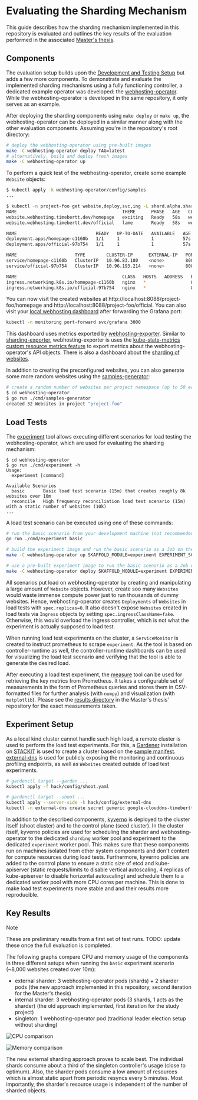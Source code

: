 # Evaluating the Sharding Mechanism

This guide describes how the sharding mechanism implemented in this repository is evaluated and outlines the key results of the evaluation performed in the associated [Master's thesis](https://github.com/timebertt/masters-thesis-controller-sharding).

## Components

The evaluation setup builds upon the [Development and Testing Setup](development.md) but adds a few more components.
To demonstrate and evaluate the implemented sharding mechanisms using a fully functioning controller, a dedicated example operator was developed: the [webhosting-operator](../webhosting-operator/README.md).
While the webhosting-operator is developed in the same repository, it only serves as an example.

After deploying the sharding components using `make deploy` or `make up`, the webhosting-operator can be deployed in a similar manner along with the other evaluation components.
Assuming you're in the repository's root directory:

```bash
# deploy the webhosting-operator using pre-built images
make -C webhosting-operator deploy TAG=latest
# alternatively, build and deploy fresh images
make -C webhosting-operator up
```

To perform a quick test of the webhosting-operator, create some example `Website` objects:

```bash
$ kubectl apply -k webhosting-operator/config/samples
...

$ kubectl -n project-foo get website,deploy,svc,ing -L shard.alpha.sharding.timebertt.dev/clusterring-ef3d63cd-webhosting-operator
NAME                                        THEME      PHASE   AGE   CLUSTERRING-EF3D63CD-WEBHOSTING-OPERATOR
website.webhosting.timebertt.dev/homepage   exciting   Ready   58s   webhosting-operator-5d8d548cb9-qmwc7
website.webhosting.timebertt.dev/official   lame       Ready   58s   webhosting-operator-5d8d548cb9-qq549

NAME                              READY   UP-TO-DATE   AVAILABLE   AGE   CLUSTERRING-EF3D63CD-WEBHOSTING-OPERATOR
deployment.apps/homepage-c1160b   1/1     1            1           57s   webhosting-operator-5d8d548cb9-qmwc7
deployment.apps/official-97b754   1/1     1            1           57s   webhosting-operator-5d8d548cb9-qq549

NAME                      TYPE        CLUSTER-IP      EXTERNAL-IP   PORT(S)    AGE   CLUSTERRING-EF3D63CD-WEBHOSTING-OPERATOR
service/homepage-c1160b   ClusterIP   10.96.83.180    <none>        8080/TCP   58s   webhosting-operator-5d8d548cb9-qmwc7
service/official-97b754   ClusterIP   10.96.193.214   <none>        8080/TCP   58s   webhosting-operator-5d8d548cb9-qq549

NAME                                        CLASS   HOSTS   ADDRESS   PORTS   AGE   CLUSTERRING-EF3D63CD-WEBHOSTING-OPERATOR
ingress.networking.k8s.io/homepage-c1160b   nginx   *                 80      58s   webhosting-operator-5d8d548cb9-qmwc7
ingress.networking.k8s.io/official-97b754   nginx   *                 80      58s   webhosting-operator-5d8d548cb9-qq549
```

You can now visit the created websites at http://localhost:8088/project-foo/homepage and http://localhost:8088/project-foo/official.
You can also visit your [local webhosting dashboard](http://127.0.0.1:3000/d/NbmNpqEnk/webhosting?orgId=1) after forwarding the Grafana port:

```bash
kubectl -n monitoring port-forward svc/grafana 3000
```

This dashboard uses metrics exported by [webhosting-exporter](../webhosting-operator/config/monitoring/webhosting-exporter).
Similar to [sharding-exporter](monitoring.md#sharding-exporter), webhosting-exporter is uses the [kube-state-metrics](https://github.com/kubernetes/kube-state-metrics) [custom resource metrics feature](https://github.com/kubernetes/kube-state-metrics/blob/main/docs/customresourcestate-metrics.md) to export metrics about the webhosting-operator's API objects.
There is also a dashboard about the [sharding of websites](http://127.0.0.1:3000/d/7liIybkVk/sharding?orgId=1).

In addition to creating the preconfigured websites, you can also generate some more random websites using the [samples-generator](../webhosting-operator/cmd/samples-generator):

```bash
# create a random number of websites per project namespace (up to 50 each)
$ cd webhosting-operator
$ go run ./cmd/samples-generator
created 32 Websites in project "project-foo"
```

## Load Tests

The [experiment](./cmd/experiment) tool allows executing different scenarios for load testing the webhosting-operator, which are used for evaluating the sharding mechanism:

```text
$ cd webhosting-operator
$ go run ./cmd/experiment -h
Usage:
  experiment [command]

Available Scenarios
  basic       Basic load test scenario (15m) that creates roughly 8k websites over 10m
  reconcile   High frequency reconciliation load test scenario (15m) with a static number of websites (10k)
...
```

A load test scenario can be executed using one of these commands:

```bash
# run the basic scenario from your development machine (not recommended)
go run ./cmd/experiment basic

# build the experiment image and run the basic scenario as a Job on the cluster
make -C webhosting-operator up SKAFFOLD_MODULE=experiment EXPERIMENT_SCENARIO=basic

# use a pre-built experiment image to run the basic scenario as a Job on the cluster
make -C webhosting-operator deploy SKAFFOLD_MODULE=experiment EXPERIMENT_SCENARIO=basic TAG=latest
```

All scenarios put load on webhosting-operator by creating and manipulating a large amount of `Website` objects.
However, create soo many `Websites` would waste immense compute power just to run thousands of dummy websites.
Hence, webhosting-operator creates `Deployments` of `Websites` in load tests with `spec.replicas=0`.
It also doesn't expose `Websites` created in load tests via `Ingress` objects by setting `spec.ingressClassName=fake`.
Otherwise, this would overload the ingress controller, which is not what the experiment is actually supposed to load test.

When running load test experiments on the cluster, a `ServiceMonitor` is created to instruct prometheus to scrape `experiment`.
As the tool is based on controller-runtime as well, the controller-runtime dashboards can be used for visualizing the load test scenario and verifying that the tool is able to generate the desired load.

After executing a load test experiment, the [measure](../webhosting-operator/cmd/measure) tool can be used for retrieving the key metrics from Prometheus.
It takes a configurable set of measurements in the form of Prometheus queries and stores them in CSV-formatted files for further analysis (with `numpy`) and visualization (with `matplotlib`).
Please see the [results directory](https://github.com/timebertt/masters-thesis-controller-sharding/tree/main/results) in the Master's thesis' repository for the exact measurements taken.

## Experiment Setup

As a local kind cluster cannot handle such high load, a remote cluster is used to perform the load test experiments.
For this, a [Gardener](https://github.com/gardener/gardener) installation on [STACKIT](https://www.stackit.de/en/) is used to create a cluster based on the [sample manifest](../hack/config/shoot.yaml).
[external-dns](https://github.com/kubernetes-sigs/external-dns) is used for publicly exposing the monitoring and continuous profiling endpoints, as well as `Websites` created outside of load test experiments.

```bash
# gardenctl target --garden ...
kubectl apply -f hack/config/shoot.yaml

# gardenctl target --shoot ...
kubectl apply --server-side -k hack/config/external-dns
kubectl -n external-dns create secret generic google-clouddns-timebertt-dev --from-literal project=$PROJECT_NAME --from-file service-account.json=$SERVICE_ACCOUNT_FILE
```

In addition to the described components, [kyverno](https://github.com/kyverno/kyverno) is deployed to the cluster itself (shoot cluster) and to the control plane (seed cluster).
In the cluster itself, kyverno policies are used for scheduling the sharder and webhosting-operator to the dedicated `sharding` worker pool and experiment to the dedicated `experiment` worker pool.
This makes sure that these components run on machines isolated from other system components and don't content for compute resources during load tests.
Furthermore, kyverno policies are added to the control plane to ensure a static size of etcd and kube-apiserver (static requests/limits to disable vertical autoscaling, 4 replicas of kube-apiserver to disable horizontal autoscaling) and schedule them to a dedicated worker pool with more CPU cores per machine.
This is done to make load test experiments more stable and and their results more reproducible.

## Key Results

> [!NOTE]
> These are preliminary results from a first set of test runs.
> TODO: update these once the full evaluation is completed.

The following graphs compare CPU and memory usage of the components in three different setups when running the `basic` experiment scenario (~8,000 websites created over 10m):

- external sharder: 3 webhosting-operator pods (shards) + 2 sharder pods (the new approach implemented in this repository, second iteration for the Master's thesis)
- internal sharder: 3 webhosting-operator pods (3 shards, 1 acts as the sharder) (the old approach implemented, first iteration for the study project)
- singleton: 1 webhosting-operator pod (traditional leader election setup without sharding)

![CPU comparison](assets/comparison-cpu.jpg)

![Memory comparison](assets/comparison-memory.jpg)

The new external sharding approach proves to scale best.
The individual shards consume about a third of the singleton controller's usage (close to optimum).
Also, the sharder pods consume a low amount of resources which is almost static apart from periodic resyncs every 5 minutes. 
Most importantly, the sharder's resource usage is independent of the number of sharded objects.
